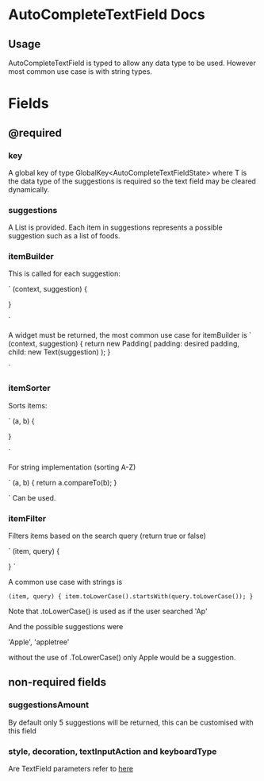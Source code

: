 # AutoCompleteTextField Docs

## Usage

AutoCompleteTextField is typed to allow any data type to be used. However most common use case is with string types.


# Fields

## @required

### key

A global key of type GlobalKey<AutoCompleteTextFieldState<T>> where T is the data type of the suggestions is required
so the text field may be cleared dynamically.

### suggestions

A List<T> is provided. Each item in suggestions represents a possible suggestion such as a list of foods.

### itemBuilder

This is called for each suggestion:

`
(context, suggestion) {

}

`

A widget must be returned, the most common use case for itemBuilder is
`
(context, suggestion) {
    return new Padding(
        padding: desired padding,
        child: new Text(suggestion)
    );
}

`

### itemSorter

Sorts items:

`
(a, b) {

}

`

For string implementation (sorting A-Z)

`
(a, b) {
    return a.compareTo(b);
}

`
Can be used.

### itemFilter

Filters items based on the search query (return true or false)

`
(item, query) {

}
`

A common use case with strings is

`
(item, query) {
  item.toLowerCase().startsWith(query.toLowerCase());
}
`

Note that .toLowerCase() is used as if the user searched 'Ap'

And the possible suggestions were

'Apple',
'appletree'

without the use of .ToLowerCase() only Apple would be a suggestion.


## non-required fields

### suggestionsAmount

By default only 5 suggestions will be returned, this can be customised with this field

### style, decoration, textInputAction and keyboardType

Are TextField parameters refer to [here](https://docs.flutter.io/flutter/material/TextField-class.html)